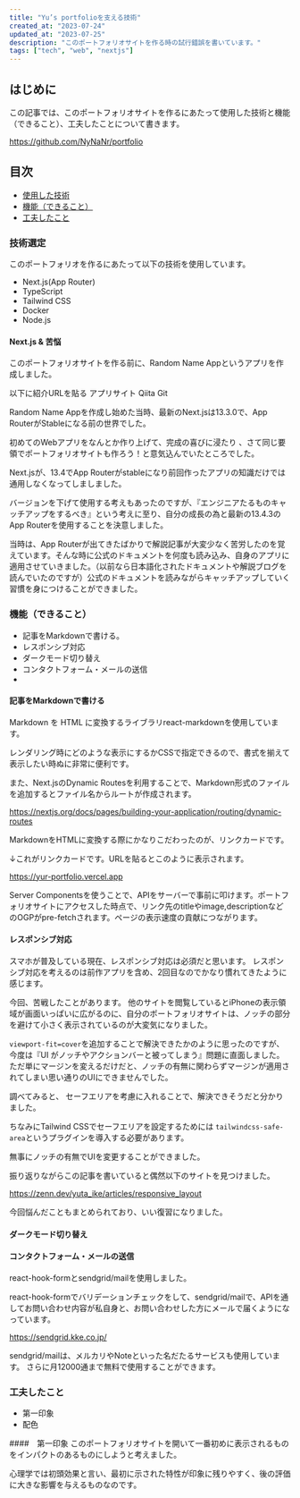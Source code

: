```yaml
---
title: "Yu’s portfolioを支える技術"
created_at: "2023-07-24"
updated_at: "2023-07-25"
description: "このポートフォリオサイトを作る時の試行錯誤を書いています。"
tags: ["tech", "web", "nextjs"]
---
```


## はじめに
この記事では、このポートフォリオサイトを作るにあたって使用した技術と機能（できること）、工夫したことについて書きます。

https://github.com/NyNaNr/portfolio

## 目次
- [使用した技術](#技術選定)
- [機能（できること）](#機能（できること）)
- [工夫したこと](#工夫したこと)

### 技術選定
このポートフォリオを作るにあたって以下の技術を使用しています。
- Next.js(App Router)
- TypeScript
- Tailwind CSS
- Docker
- Node.js

#### Next.js & 苦悩
このポートフォリオサイトを作る前に、Random Name Appというアプリを作成しました。

以下に紹介URLを貼る
アプリサイト
Qiita
Git 

Random Name Appを作成し始めた当時、最新のNext.jsは13.3.0で、App RouterがStableになる前の世界でした。

初めてのWebアプリをなんとか作り上げて、完成の喜びに浸たり
、さて同じ要領でポートフォリオサイトも作ろう！と意気込んでいたところでした。

Next.jsが、13.4でApp Routerがstableになり前回作ったアプリの知識だけでは通用しなくなってしましました。

バージョンを下げて使用する考えもあったのですが、『エンジニアたるものキャッチアップをするべき』という考えに至り、自分の成長の為と最新の13.4.3のApp Routerを使用することを決意しました。

当時は、App Routerが出てきたばかりで解説記事が大変少なく苦労したのを覚えています。そんな時に公式のドキュメントを何度も読み込み、自身のアプリに適用させていきました。（以前なら日本語化されたドキュメントや解説ブログを読んでいたのですが）公式のドキュメントを読みながらキャッチアップしていく習慣を身につけることができました。

### 機能（できること）
- 記事をMarkdownで書ける。
- レスポンシブ対応
- ダークモード切り替え
- コンタクトフォーム・メールの送信
- 

#### 記事をMarkdownで書ける
Markdown を HTML に変換するライブラリreact-markdownを使用しています。

レンダリング時にどのような表示にするかCSSで指定できるので、書式を揃えて表示したい時ぬに非常に便利です。

また、Next.jsのDynamic Routesを利用することで、Markdown形式のファイルを追加するとファイル名からルートが作成されます。

https://nextjs.org/docs/pages/building-your-application/routing/dynamic-routes

MarkdownをHTMLに変換する際にかなりこだわったのが、リンクカードです。

↓これがリンクカードです。URLを貼るとこのように表示されます。

https://yur-portfolio.vercel.app

Server Componentsを使うことで、APIをサーバーで事前に叩けます。ポートフォリオサイトにアクセスした時点で、リンク先のtitleやimage,descriptionなどのOGPがpre-fetchされます。ページの表示速度の貢献につながります。

#### レスポンシブ対応
スマホが普及している現在、レスポンシブ対応は必須だと思います。
レスポンシブ対応を考えるのは前作アプリを含め、2回目なのでかなり慣れてきたように感じます。

今回、苦戦したことがあります。
他のサイトを閲覧しているとiPhoneの表示領域が画面いっぱいに広がるのに、自分のポートフォリオサイトは、ノッチの部分を避けて小さく表示されているのが大変気になりました。

`viewport-fit=cover`を追加することで解決できたかのように思ったのですが、今度は『UI がノッチやアクションバーと被ってしまう』問題に直面しました。ただ単にマージンを変えるだけだと、ノッチの有無に関わらずマージンが適用されてしまい思い通りのUIにできませんでした。

調べてみると、
セーフエリアを考慮に入れることで、解決できそうだと分かりました。

ちなみにTailwind CSSでセーフエリアを設定するためには
`tailwindcss-safe-area`というプラグインを導入する必要があります。

無事にノッチの有無でUIを変更することができました。

振り返りながらこの記事を書いていると偶然以下のサイトを見つけました。

https://zenn.dev/yuta_ike/articles/responsive_layout

今回悩んだこともまとめられており、いい復習になりました。

#### ダークモード切り替え



#### コンタクトフォーム・メールの送信

react-hook-formとsendgrid/mailを使用しました。

react-hook-formでバリデーションチェックをして、sendgrid/mailで、APIを通してお問い合わせ内容が私自身と、お問い合わせした方にメールで届くようになっています。


https://sendgrid.kke.co.jp/

sendgrid/mailは、メルカリやNoteといった名だたるサービスも使用しています。
さらに月12000通まで無料で使用することができます。

### 工夫したこと
- 第一印象
- 配色

####　第一印象
このポートフォリオサイトを開いて一番初めに表示されるものをインパクトのあるものにしようと考えました。

心理学では初頭効果と言い、最初に示された特性が印象に残りやすく、後の評価に大きな影響を与えるものなのです。